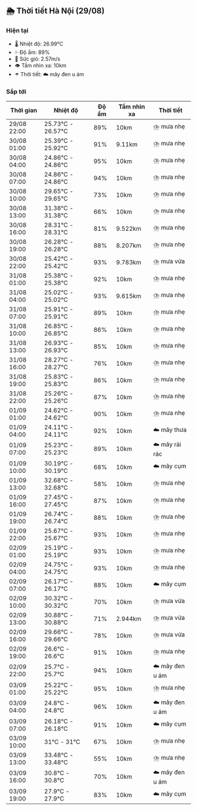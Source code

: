 ## 🌦️ Thời tiết Hà Nội (29/08)

### Hiện tại

- 🌡️ Nhiệt độ: 26.99℃
- 💦 Độ ẩm: 89%
- 💨 Sức gió: 2.57m/s
- 👁️ Tầm nhìn xa: 10km
- ☂️ Thời tiết: ☁️ mây đen u ám

### Sắp tới

| Thời gian | Nhiệt độ | Độ ẩm | Tầm nhìn xa | Thời tiết |
| --- | --- | --- | --- | --- |
| 29/08 22:00 | 25.73℃ - 26.57℃ | 89% | 10km | ⛈️ mưa nhẹ |
| 30/08 01:00 | 25.39℃ - 25.92℃ | 91% | 9.11km | ⛈️ mưa nhẹ |
| 30/08 04:00 | 24.86℃ - 24.86℃ | 95% | 10km | ⛈️ mưa nhẹ |
| 30/08 07:00 | 24.86℃ - 24.86℃ | 94% | 10km | ⛈️ mưa nhẹ |
| 30/08 10:00 | 29.65℃ - 29.65℃ | 73% | 10km | ⛈️ mưa nhẹ |
| 30/08 13:00 | 31.38℃ - 31.38℃ | 66% | 10km | ⛈️ mưa nhẹ |
| 30/08 16:00 | 28.31℃ - 28.31℃ | 81% | 9.522km | ⛈️ mưa nhẹ |
| 30/08 19:00 | 26.28℃ - 26.28℃ | 88% | 8.207km | ⛈️ mưa nhẹ |
| 30/08 22:00 | 25.42℃ - 25.42℃ | 93% | 9.783km | ⛈️ mưa vừa |
| 31/08 01:00 | 25.38℃ - 25.38℃ | 92% | 10km | ⛈️ mưa nhẹ |
| 31/08 04:00 | 25.02℃ - 25.02℃ | 93% | 9.615km | ⛈️ mưa nhẹ |
| 31/08 07:00 | 25.91℃ - 25.91℃ | 89% | 10km | ⛈️ mưa nhẹ |
| 31/08 10:00 | 26.85℃ - 26.85℃ | 86% | 10km | ⛈️ mưa nhẹ |
| 31/08 13:00 | 26.93℃ - 26.93℃ | 85% | 10km | ⛈️ mưa nhẹ |
| 31/08 16:00 | 28.27℃ - 28.27℃ | 76% | 10km | ⛈️ mưa nhẹ |
| 31/08 19:00 | 25.83℃ - 25.83℃ | 86% | 10km | ⛈️ mưa nhẹ |
| 31/08 22:00 | 25.26℃ - 25.26℃ | 87% | 10km | ⛈️ mưa nhẹ |
| 01/09 01:00 | 24.62℃ - 24.62℃ | 90% | 10km | ⛈️ mưa nhẹ |
| 01/09 04:00 | 24.11℃ - 24.11℃ | 92% | 10km | ☁️ mây thưa |
| 01/09 07:00 | 25.23℃ - 25.23℃ | 89% | 10km | ☁️ mây rải rác |
| 01/09 10:00 | 30.19℃ - 30.19℃ | 68% | 10km | ☁️ mây cụm |
| 01/09 13:00 | 32.68℃ - 32.68℃ | 58% | 10km | ⛈️ mưa nhẹ |
| 01/09 16:00 | 27.45℃ - 27.45℃ | 87% | 10km | ⛈️ mưa nhẹ |
| 01/09 19:00 | 26.74℃ - 26.74℃ | 88% | 10km | ⛈️ mưa nhẹ |
| 01/09 22:00 | 25.67℃ - 25.67℃ | 93% | 10km | ⛈️ mưa nhẹ |
| 02/09 01:00 | 25.19℃ - 25.19℃ | 93% | 10km | ⛈️ mưa nhẹ |
| 02/09 04:00 | 24.75℃ - 24.75℃ | 93% | 10km | ⛈️ mưa nhẹ |
| 02/09 07:00 | 26.17℃ - 26.17℃ | 88% | 10km | ☁️ mây cụm |
| 02/09 10:00 | 30.32℃ - 30.32℃ | 70% | 10km | ⛈️ mưa vừa |
| 02/09 13:00 | 30.88℃ - 30.88℃ | 71% | 2.944km | ⛈️ mưa vừa |
| 02/09 16:00 | 29.66℃ - 29.66℃ | 78% | 10km | ⛈️ mưa vừa |
| 02/09 19:00 | 26.6℃ - 26.6℃ | 91% | 10km | ⛈️ mưa nhẹ |
| 02/09 22:00 | 25.7℃ - 25.7℃ | 94% | 10km | ☁️ mây đen u ám |
| 03/09 01:00 | 25.22℃ - 25.22℃ | 95% | 10km | ⛈️ mưa nhẹ |
| 03/09 04:00 | 24.8℃ - 24.8℃ | 96% | 10km | ☁️ mây đen u ám |
| 03/09 07:00 | 26.18℃ - 26.18℃ | 91% | 10km | ☁️ mây cụm |
| 03/09 10:00 | 31℃ - 31℃ | 67% | 10km | ⛈️ mưa nhẹ |
| 03/09 13:00 | 33.48℃ - 33.48℃ | 55% | 10km | ⛈️ mưa nhẹ |
| 03/09 16:00 | 30.8℃ - 30.8℃ | 70% | 10km | ☁️ mây đen u ám |
| 03/09 19:00 | 27.9℃ - 27.9℃ | 83% | 10km | ☁️ mây cụm |
